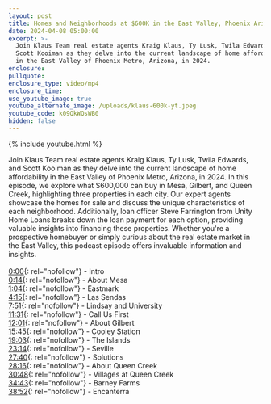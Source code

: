 ```yaml
---
layout: post
title: Homes and Neighborhoods at $600K in the East Valley, Phoenix Arizona
date: 2024-04-08 05:00:00
excerpt: >-
  Join Klaus Team real estate agents Kraig Klaus, Ty Lusk, Twila Edwards, and
  Scott Kooiman as they delve into the current landscape of home affordability
  in the East Valley of Phoenix Metro, Arizona, in 2024.
enclosure:
pullquote:
enclosure_type: video/mp4
enclosure_time:
use_youtube_image: true
youtube_alternate_image: /uploads/klaus-600k-yt.jpeg
youtube_code: k09QkWQsWB0
hidden: false
---
```

{% include youtube.html %}

Join Klaus Team real estate agents Kraig Klaus, Ty Lusk, Twila Edwards, and Scott Kooiman as they delve into the current landscape of home affordability in the East Valley of Phoenix Metro, Arizona, in 2024. In this episode, we explore what $600,000 can buy in Mesa, Gilbert, and Queen Creek, highlighting three properties in each city. Our expert agents showcase the homes for sale and discuss the unique characteristics of each neighborhood. Additionally, loan officer Steve Farrington from Unity Home Loans breaks down the loan payment for each option, providing valuable insights into financing these properties. Whether you're a prospective homebuyer or simply curious about the real estate market in the East Valley, this podcast episode offers invaluable information and insights.<br><br>[0:00](https://www.youtube.com/watch?v=k09QkWQsWB0&amp;t=0s){: rel="nofollow"} - Intro <br>[0:14](https://www.youtube.com/watch?v=k09QkWQsWB0&amp;t=14s){: rel="nofollow"} - About Mesa <br>[1:04](https://www.youtube.com/watch?v=k09QkWQsWB0&amp;t=64s){: rel="nofollow"} - Eastmark <br>[4:15](https://www.youtube.com/watch?v=k09QkWQsWB0&amp;t=255s){: rel="nofollow"} - Las Sendas <br>[7:51](https://www.youtube.com/watch?v=k09QkWQsWB0&amp;t=471s){: rel="nofollow"} - Lindsay and University <br>[11:31](https://www.youtube.com/watch?v=k09QkWQsWB0&amp;t=691s){: rel="nofollow"} - Call Us First <br>[12:01](https://www.youtube.com/watch?v=k09QkWQsWB0&amp;t=721s){: rel="nofollow"} - About Gilbert <br>[15:45](https://www.youtube.com/watch?v=k09QkWQsWB0&amp;t=945s){: rel="nofollow"} - Cooley Station <br>[19:03](https://www.youtube.com/watch?v=k09QkWQsWB0&amp;t=1143s){: rel="nofollow"} - The Islands <br>[23:14](https://www.youtube.com/watch?v=k09QkWQsWB0&amp;t=1394s){: rel="nofollow"} - Seville <br>[27:40](https://www.youtube.com/watch?v=k09QkWQsWB0&amp;t=1660s){: rel="nofollow"} - Solutions <br>[28:16](https://www.youtube.com/watch?v=k09QkWQsWB0&amp;t=1696s){: rel="nofollow"} - About Queen Creek <br>[30:48](https://www.youtube.com/watch?v=k09QkWQsWB0&amp;t=1848s){: rel="nofollow"} - Villages at Queen Creek <br>[34:43](https://www.youtube.com/watch?v=k09QkWQsWB0&amp;t=2083s){: rel="nofollow"} - Barney Farms <br>[38:52](https://www.youtube.com/watch?v=k09QkWQsWB0&amp;t=2332s){: rel="nofollow"} - Encanterra